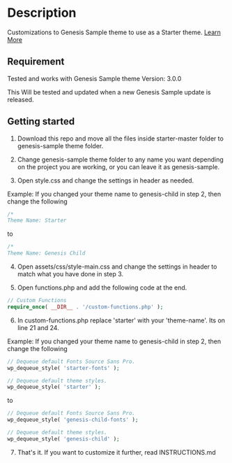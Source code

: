 # Description

Customizations to Genesis Sample theme to use as a Starter theme. [Learn More](https://bharath.blog/)

## Requirement

Tested and works with Genesis Sample theme Version: 3.0.0

This Will be tested and updated when a new Genesis Sample update is released.

## Getting started

1. Download this repo and move all the files inside starter-master folder to genesis-sample theme folder.

2. Change genesis-sample theme folder to any name you want depending on the project you are working, or you can leave it as genesis-sample.

3. Open style.css and change the settings in header as needed.

Example: If you changed your theme name to genesis-child in step 2, then change the following

```css
/*
Theme Name: Starter
``` 
to

```css
/*
Theme Name: Genesis Child
``` 

4. Open assets/css/style-main.css and change the settings in header to match what you have done in step 3.

5. Open functions.php and add the following code at the end.

```php
// Custom Functions
require_once( __DIR__ . '/custom-functions.php' );
``` 

6. In custom-functions.php replace 'starter' with your 'theme-name'. Its on line 21 and 24.

Example: If you changed your theme name to genesis-child in step 2, then change the following

```php
// Dequeue default Fonts Source Sans Pro.
wp_dequeue_style( 'starter-fonts' );

// Dequeue default theme styles.
wp_dequeue_style( 'starter' );
``` 

to

```php
// Dequeue default Fonts Source Sans Pro.
wp_dequeue_style( 'genesis-child-fonts' );

// Dequeue default theme styles.
wp_dequeue_style( 'genesis-child' );
``` 

7. That's it. If you want to customize it further, read INSTRUCTIONS.md